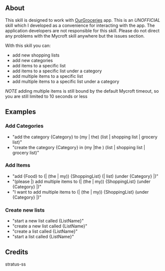 
## About
This skill is designed to work with [OurGroceries](https://www.ourgroceries.com) app. This is an *UNOFFICIAL* skill which I developed as a convenience for interacting with the app. The application developers are not responsible for this skill. Please do not direct any problems with the Mycroft skill anywhere but the issues section.

With this skill you can:
* add new shopping lists
* add new categories
* add items to a specific list
* add items to a specific list under a category
* add multiple items to a specific list
* add multiple items to a specific list under a category

*NOTE* adding multiple items is still bound by the default Mycroft timeout, so you are still limited to 10 seconds or less

## Examples

### Add Categories
* "add the category {Category} to (my | the) (list | shopping list | grocery list)"
* "create the category {Category} in (my |the ) (list | shopping list | grocery list)"

### Add Items
* "add {Food} to (| (the | my)) {ShoppingList} (| list) (under {Category} |)"
* "(please |) add multiple items to (| (the | my)) {ShoppingList} (under {Category} |)"
* "I want to add multiple items to (| (the | my)) {ShoppingList} (under {Category} |)"

### Create new lists
* "start a new list called {ListName}"
* "create a new list called {ListName}"
* "create a list called {ListName}"
* "start a list called {ListName}"

## Credits
stratus-ss
